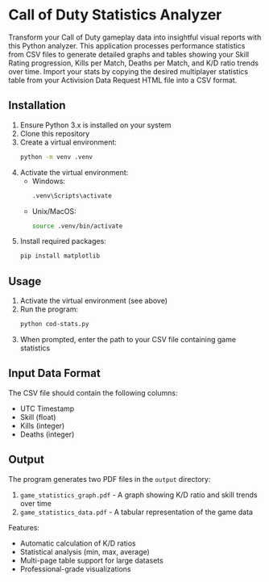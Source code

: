 # Call of Duty Statistics Analyzer

Transform your Call of Duty gameplay data into insightful visual reports with this Python analyzer. This application
processes performance statistics from CSV files to generate detailed graphs and tables showing your Skill Rating
progression, Kills per Match, Deaths per Match, and K/D ratio trends over time. Import your stats by copying the
desired multiplayer statistics table from your Activision Data Request HTML file into a CSV format.

## Installation

1. Ensure Python 3.x is installed on your system
2. Clone this repository
3. Create a virtual environment:
   ```bash
   python -m venv .venv
   ```
4. Activate the virtual environment:
    - Windows:
      ```bash
      .venv\Scripts\activate
      ```
    - Unix/MacOS:
      ```bash
      source .venv/bin/activate
      ```
5. Install required packages:
   ```bash
   pip install matplotlib
   ```

## Usage

1. Activate the virtual environment (see above)
2. Run the program:
   ```bash
   python cod-stats.py
   ```
3. When prompted, enter the path to your CSV file containing game statistics

## Input Data Format

The CSV file should contain the following columns:

- UTC Timestamp
- Skill (float)
- Kills (integer)
- Deaths (integer)

## Output

The program generates two PDF files in the `output` directory:

1. `game_statistics_graph.pdf` - A graph showing K/D ratio and skill trends over time
2. `game_statistics_data.pdf` - A tabular representation of the game data

Features:

- Automatic calculation of K/D ratios
- Statistical analysis (min, max, average)
- Multi-page table support for large datasets
- Professional-grade visualizations



